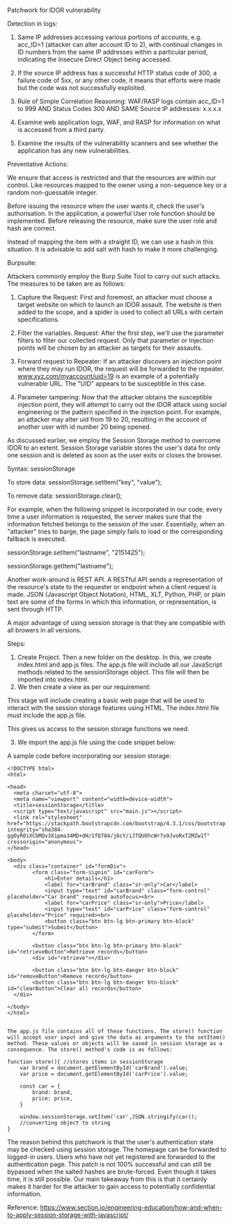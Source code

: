 Patchwork for IDOR vulnerability

Detection in logs:

1. Same IP addresses accessing various portions of accounts, e.g. acc_ID=1 (attacker can alter account ID to 2), with continual changes in ID numbers from the same IP addresses within a particular period, indicating the Insecure Direct Object being accessed. 

2. If the source IP address has a successful HTTP status code of 300, a failure code of 5xx, or any other code, it means that efforts were made but the code was not successfully exploited. 

3. Rule of Simple Correlation Reasoning: WAF/RASP logs contain acc_ID=1 to 999 AND Status Codes 300 AND SAME Source IP addresses: x.x.x.x 

4. Examine web application logs, WAF, and RASP for information on what is accessed from a third party. 

5. Examine the results of the vulnerability scanners and see whether the application has any new vulnerabilities.

Preventative Actions:

We ensure that access is restricted and that the resources are within our control. Like resources mapped to the owner using a non-sequence key or a random non-guessable integer. 

Before issuing the resource when the user wants it, check the user's authorisation. In the application, a powerful User role function should be implemented. Before releasing the resource, make sure the user role and hash are correct. 

Instead of mapping the item with a straight ID, we can use a hash in this situation. It is advisable to add salt with hash to make it more challenging.


Burpsuite:

Attackers commonly employ the Burp Suite Tool to carry out such attacks. The measures to be taken are as follows: 

1. Capture the Request: First and foremost, an attacker must choose a target website on which to launch an IDOR assault. The website is then added to the scope, and a spider is used to collect all URLs with certain specifications. 

2. Filter the variables. Request: After the first step, we'll use the parameter filters to filter our collected request. Only that parameter or Injection points will be chosen by an attacker as targets for their assaults.

3. Forward request to Repeater: If an attacker discovers an injection point where they may run IDOR, the request will be forwarded to the repeater. www.xyz.com/myaccount/uid=19 is an example of a potentially vulnerable URL. The "UID" appears to be susceptible in this case. 

4. Parameter tampering: Now that the attacker obtains the susceptible injection point, they will attempt to carry out the IDOR attack using social engineering or the pattern specified in the injection point. For example, an attacker may alter uid from 19 to 20, resulting in the account of another user with id number 20 being opened.

As discussed earlier, we employ the Session Storage method to overcome IDOR to an extent. Session Storage variable stores the user's data for only one session and is deleted as soon as the user exits or closes the browser.

Syntax: sessionStorage

To store data: sessionStorage.setItem("key", "value");

To remove data: sessionStorage.clear();

For example, when the following snippet is incorporated in our code, every time a user information is requested, the server makes sure that the information fetched belongs to the session of the user. Essentially, when an "attacker" tries to barge, the page simply fails to load or the corresponding fallback is executed. 

sessionStorage.setItem("lastname", "2151425");

sessionStorage.getItem("lastname");

Another work-around is REST API. A RESTful API sends a representation of the resource's state to the requester or endpoint when a client request is made. JSON (Javascript Object Notation), HTML, XLT, Python, PHP, or plain text are some of the forms in which this information, or representation, is sent through HTTP.

A major advantage of using session storage is that they are compatible with all browers in all versions.

Steps:

1. Create Project. Then a new folder on the desktop. In this, we create index.html and app.js files. The app.js file will include all our JavaScript methods related to the sessionStorage object. This file will then be imported into index.html.
2. We then create a view as per our requirement: 

This stage will include creating a basic web page that will be used to interact with the session storage features using HTML. The index.html file must include the app.js file. 

This gives us access to the session storage functions we need.

<link rel="stylesheet" href="https://stackpath.bootstrapcdn.com/bootstrap/4.3.1/css/bootstrap.min.css" integrity="sha384-ggOyR0iXCbMQv3Xipma34MD+abc/1fQ784/j6cY/iJTQUOhcWr7x9JvoRxT2MZw1T" crossorigin="anonymous">

3. We import the app.js file using the code snippet below:
  <script type="text/javascript" src="main.js"></script>

A sample code before incorporating our session storage:

```
<!DOCTYPE html>
<html>

<head>
  <meta charset="utf-8">
  <meta name="viewport" content="width=device-width">
  <title>sessionStorage</title>
  <script type="text/javascript" src="main.js"></script>
  <link rel="stylesheet" href="https://stackpath.bootstrapcdn.com/bootstrap/4.3.1/css/bootstrap.min.css" integrity="sha384-ggOyR0iXCbMQv3Xipma34MD+dH/1fQ784/j6cY/iJTQUOhcWr7x9JvoRxT2MZw1T" crossorigin="anonymous">
</head>

<body>
  <div class="container" id="formDiv">
        <form class="form-signin" id="carForm">
            <h1>Enter details</h1>
            <label for="carBrand" class="sr-only">Car</label>
            <input type="text" id="carBrand" class="form-control" placeholder="Car brand" required autofocus><br>
            <label for="carPrice" class="sr-only">Price</label>
            <input type="text" id="carPrice" class="form-control" placeholder="Price" required><br>
            <button class="btn btn-lg btn-primary btn-block" type="submit">Submit</button>
        </form>

        <button class="btn btn-lg btn-primary btn-block" id="retrieveButton">Retrieve records</button>
        <div id="retrieve"></div>

        <button class="btn btn-lg btn-danger btn-block" id="removeButton">Remove record</button>
        <button class="btn btn-lg btn-danger btn-block" id="clearButton">Clear all records</button>
  </div>

</body>
</html>


The app.js file contains all of these functions. The store() function will accept user input and give the data as arguments to the setItem() method. These values or objects will be saved in session storage as a consequence. The store() method's code is as follows:

function store(){ //stores items in sessionStorage
    var brand = document.getElementById('carBrand').value;
    var price = document.getElementById('carPrice').value;

    const car = {
        brand: brand,
        price: price,
    }

    window.sessionStorage.setItem('car',JSON.stringify(car));  
    //converting object to string
}
```

The reason behind this patchwork is that the user's authentication state may be checked using session storage. The homepage can be forwarded to logged-in users. Users who have not yet registered are forwarded to the authentication page. This patch is not 100% successful and can still be bypassed when the salted hashes are brute-forced. Even though it takes time, it is still possible. Our main takeaway from this is that it certainly makes it harder for the attacker to gain access to potentially confidential information.

Reference: https://www.section.io/engineering-education/how-and-when-to-apply-session-storage-with-javascript/
